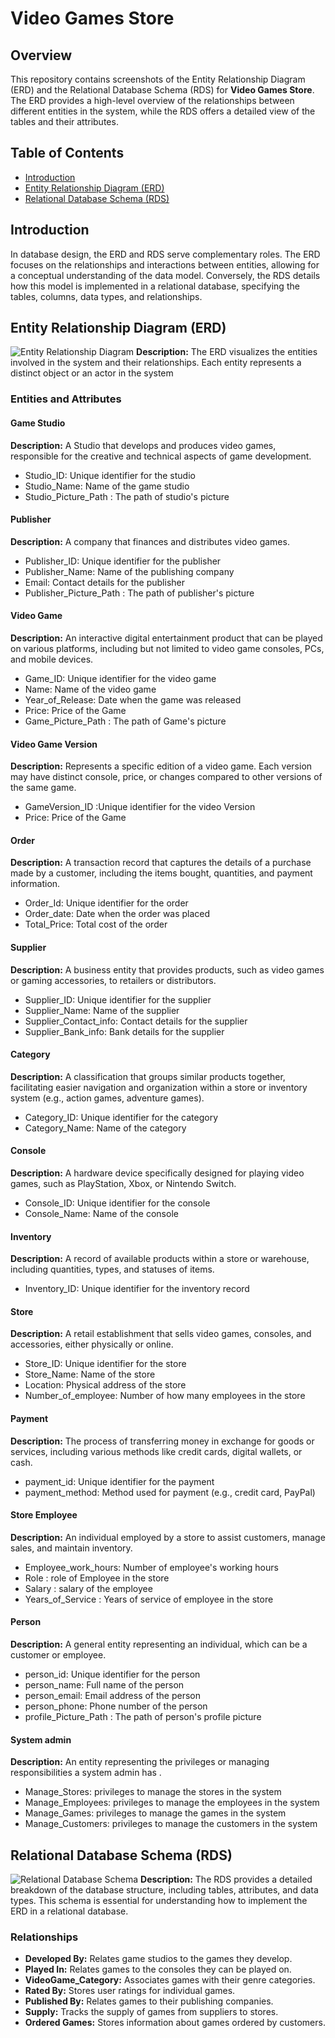 # Video Games Store

## Overview
This repository contains screenshots of the Entity Relationship Diagram (ERD) and the Relational Database Schema (RDS) for **Video Games Store**. The ERD provides a high-level overview of the relationships between different entities in the system, while the RDS offers a detailed view of the tables and their attributes.

## Table of Contents
- [Introduction](#introduction)
- [Entity Relationship Diagram (ERD)](#entity-relationship-diagram-erd)
- [Relational Database Schema (RDS)](#relational-database-schema-rds)

## Introduction
In database design, the ERD and RDS serve complementary roles. The ERD focuses on the relationships and interactions between entities, allowing for a conceptual understanding of the data model. Conversely, the RDS details how this model is implemented in a relational database, specifying the tables, columns, data types, and relationships.

## Entity Relationship Diagram (ERD)
![Entity Relationship Diagram](Team5_FusionTech_ERD.svg)
**Description:** The ERD visualizes the entities involved in the system and their relationships. Each entity represents a distinct object or an actor in the system 

### Entities and Attributes

#### Game Studio
**Description:** A Studio that develops and produces video games, responsible for the creative and technical aspects of game development.
- Studio_ID: Unique identifier for the studio
- Studio_Name: Name of the game studio
- Studio_Picture_Path : The path of studio's picture 

#### Publisher
**Description:** A company that finances and distributes video games.
- Publisher_ID: Unique identifier for the publisher
- Publisher_Name: Name of the publishing company
- Email: Contact details for the publisher
- Publisher_Picture_Path : The path of publisher's picture 

#### Video Game
**Description:** An interactive digital entertainment product that can be played on various platforms, including but not limited to video game consoles, PCs, and mobile devices.
- Game_ID: Unique identifier for the video game
- Name: Name of the video game
- Year_of_Release: Date when the game was released
- Price: Price of the Game
- Game_Picture_Path : The path of Game's picture 

#### Video Game Version
**Description:** Represents a specific  edition of a video game. Each version may have distinct console, price, or changes compared to other versions of the same game.
- GameVersion_ID :Unique identifier for the video Version
- Price: Price of the Game 



#### Order
**Description:** A transaction record that captures the details of a purchase made by a customer, including the items bought, quantities, and payment information.
- Order_Id: Unique identifier for the order
- Order_date: Date when the order was placed
- Total_Price: Total cost of the order



#### Supplier
**Description:** A business entity that provides products, such as video games or gaming accessories, to retailers or distributors.
- Supplier_ID: Unique identifier for the supplier
- Supplier_Name: Name of the supplier
- Supplier_Contact_info: Contact details for the supplier
- Supplier_Bank_info: Bank details for the supplier

#### Category
**Description:** A classification that groups similar products together, facilitating easier navigation and organization within a store or inventory system (e.g., action games, adventure games).
- Category_ID: Unique identifier for the category
- Category_Name: Name of the category

#### Console
**Description:** A hardware device specifically designed for playing video games, such as PlayStation, Xbox, or Nintendo Switch.
- Console_ID: Unique identifier for the console
- Console_Name: Name of the console


#### Inventory
**Description:** A record of available products within a store or warehouse, including quantities, types, and statuses of items.
- Inventory_ID: Unique identifier for the inventory record



#### Store
**Description:** A retail establishment that sells video games, consoles, and accessories, either physically or online.
- Store_ID: Unique identifier for the store
- Store_Name: Name of the store
- Location: Physical address of the store
- Number_of_employee: Number of how many employees in the store

#### Payment
**Description:** The process of transferring money in exchange for goods or services, including various methods like credit cards, digital wallets, or cash.
- payment_id: Unique identifier for the payment
- payment_method: Method used for payment (e.g., credit card, PayPal)


#### Store Employee
**Description:** An individual employed by a store to assist customers, manage sales, and maintain inventory.
- Employee_work_hours: Number of employee's working hours
- Role : role of Employee in the store 
- Salary : salary of the employee 
- Years_of_Service : Years of service of employee in the store 


#### Person
**Description:** A general entity representing an individual, which can be a customer or employee.
- person_id: Unique identifier for the person
- person_name: Full name of the person
- person_email: Email address of the person
- person_phone: Phone number of the person
- profile_Picture_Path : The path of person's profile picture 

#### System admin
**Description:** An entity representing the privileges or managing responsibilities a system admin has .
- Manage_Stores: privileges to manage the stores in the system  
- Manage_Employees: privileges to manage the employees in the system  
- Manage_Games: privileges to manage the games in the system  
- Manage_Customers: privileges to manage the customers in the system 


## Relational Database Schema (RDS)
![Relational Database Schema](Team5_FusionTech_RDS.svg)
**Description:** The RDS provides a detailed breakdown of the database structure, including tables, attributes, and data types. This schema is essential for understanding how to implement the ERD in a relational database.

### Relationships
- **Developed By:** Relates game studios to the games they develop.
- **Played In:** Relates games to the consoles they can be played on.
- **VideoGame_Category:** Associates games with their genre categories.
- **Rated By:** Stores user ratings for individual games.
- **Published By:** Relates games to their publishing companies.
- **Supply:** Tracks the supply of games from suppliers to stores.
- **Ordered Games:** Stores information about games ordered by customers.
